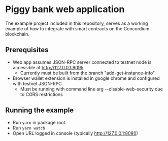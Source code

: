 # Piggy bank web application

The example project included in this repository, serves as a working example of how to integrate with smart contracts on the Concordium blockchain.

## Prerequisites

-   Web app assumes JSON-RPC server connected to testnet node is accessible at http://127.0.0.1:9095.
    -   Currently must be built from the branch "add-get-instance-info"
-   Browser wallet extension is installed in google chrome and configured with testnet JSON-RPC.
    -   Must be running with command line arg --disable-web-security due to CORS restrictions

## Running the example

-   Run `yarn` in package root.
-   Run `yarn watch`
-   Open URL logged in console (typically http://127.0.0.1:8080)
